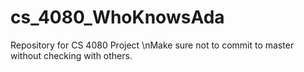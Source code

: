 # cs_4080_WhoKnowsAda
Repository for CS 4080 Project
\nMake sure not to commit to master without checking with others.
